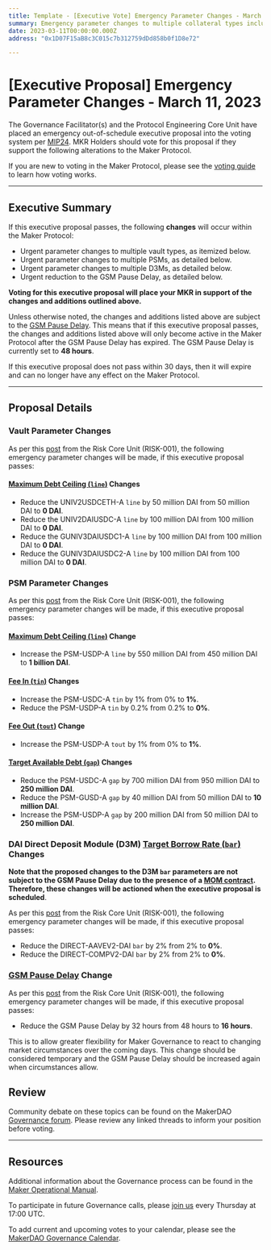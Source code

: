 ```yaml
---
title: Template - [Executive Vote] Emergency Parameter Changes - March 11, 2023
summary: Emergency parameter changes to multiple collateral types including Debt Ceiling, Target Borrow Rate, Target Available Debt, and PSM tin and tout changes.
date: 2023-03-11T00:00:00.000Z
address: "0x1D07F15aB8c3C015c7b312759dDd858b0f1D8e72"

---
```

# [Executive Proposal] Emergency Parameter Changes - March 11, 2023

The Governance Facilitator(s) and the Protocol Engineering Core Unit have placed an emergency out-of-schedule executive proposal into the voting system per [MIP24](https://mips.makerdao.com/mips/details/MIP24). MKR Holders should vote for this proposal if they support the following alterations to the Maker Protocol.

If you are new to voting in the Maker Protocol, please see the [voting guide](https://manual.makerdao.com/governance/voting-in-makerdao/on-chain-governance) to learn how voting works.

---

## Executive Summary

If this executive proposal passes, the following **changes** will occur within the Maker Protocol:
- Urgent parameter changes to multiple vault types, as itemized below.
- Urgent parameter changes to multiple PSMs, as detailed below.
- Urgent parameter changes to multiple D3Ms, as detailed below.
- Urgent reduction to the GSM Pause Delay, as detailed below.

**Voting for this executive proposal will place your MKR in support of the changes and additions outlined above.**

Unless otherwise noted, the changes and additions listed above are subject to the [GSM Pause Delay](https://manual.makerdao.com/parameter-index/core/param-gsm-pause-delay). This means that if this executive proposal passes, the changes and additions listed above will only become active in the Maker Protocol after the GSM Pause Delay has expired. The GSM Pause Delay is currently set to **48 hours**.

If this executive proposal does not pass within 30 days, then it will expire and can no longer have any effect on the Maker Protocol.

---

## Proposal Details

### Vault Parameter Changes

As per this [post](https://forum.makerdao.com/t/emergency-proposal-risk-and-governance-parameter-changes-11-march-2023/20125) from the Risk Core Unit (RISK-001), the following emergency parameter changes will be made, if this executive proposal passes:

#### [Maximum Debt Ceiling (`line`)](https://manual.makerdao.com/module-index/module-dciam#maximum-debt-ceiling-line) Changes

- Reduce the UNIV2USDCETH-A `line` by 50 million DAI from 50 million DAI to **0 DAI**.
- Reduce the UNIV2DAIUSDC-A `line` by 100 million DAI from 100 million DAI to **0 DAI**.
- Reduce the GUNIV3DAIUSDC1-A `line` by 100 million DAI from 100 million DAI to **0 DAI**.
- Reduce the GUNIV3DAIUSDC2-A `line` by 100 million DAI from 100 million DAI to **0 DAI**.

### PSM Parameter Changes

As per this [post](https://forum.makerdao.com/t/emergency-proposal-risk-and-governance-parameter-changes-11-march-2023/20125) from the Risk Core Unit (RISK-001), the following emergency parameter changes will be made, if this executive proposal passes:

#### [Maximum Debt Ceiling (`line`)](https://manual.makerdao.com/module-index/module-dciam#maximum-debt-ceiling-line) Change

- Increase the PSM-USDP-A `line` by 550 million DAI from 450 million DAI to **1 billion DAI**.

#### [Fee In (`tin`)](https://manual.makerdao.com/module-index/module-psm#fee-in-tin) Changes

- Increase the PSM-USDC-A `tin` by 1% from 0% to **1%**.
- Reduce the PSM-USDP-A `tin` by 0.2% from 0.2% to **0%**.

#### [Fee Out (`tout`)](https://manual.makerdao.com/module-index/module-psm#fee-out-tout) Change

- Increase the PSM-USDP-A `tout` by 1% from 0% to **1%**.

#### [Target Available Debt (`gap`)](https://manual.makerdao.com/module-index/module-dciam#target-available-debt-gap) Changes

- Reduce the PSM-USDC-A `gap` by 700 million DAI from 950 million DAI to **250 million DAI**.
- Reduce the PSM-GUSD-A `gap` by 40 million DAI from 50 million DAI to **10 million DAI**.
- Increase the PSM-USDP-A `gap` by 200 million DAI from 50 million DAI to **250 million DAI**.

### DAI Direct Deposit Module (D3M) [Target Borrow Rate (`bar`)](https://manual.makerdao.com/module-index/module-dai-direct-deposit#target-borrow-rate-bar) Changes

**Note that the proposed changes to the D3M `bar` parameters are not subject to the GSM Pause Delay due to the presence of a [MOM contract](https://manual.makerdao.com/governance/verification/gsm-exceptions#direct-deposit-breaker). Therefore, these changes will be actioned when the executive proposal is scheduled**.

As per this [post](https://forum.makerdao.com/t/emergency-proposal-risk-and-governance-parameter-changes-11-march-2023/20125) from the Risk Core Unit (RISK-001), the following emergency parameter changes will be made, if this executive proposal passes:

- Reduce the DIRECT-AAVEV2-DAI `bar` by 2% from 2% to **0%**.
- Reduce the DIRECT-COMPV2-DAI `bar` by 2% from 2% to **0%**.

### [GSM Pause Delay](https://manual.makerdao.com/parameter-index/core/param-gsm-pause-delay) Change

As per this [post](https://forum.makerdao.com/t/emergency-proposal-risk-and-governance-parameter-changes-11-march-2023/20125) from the Risk Core Unit (RISK-001), the following emergency parameter changes will be made, if this executive proposal passes:

- Reduce the GSM Pause Delay by 32 hours from 48 hours to **16 hours**.

This is to allow greater flexibility for Maker Governance to react to changing market circumstances over the coming days. This change should be considered temporary and the GSM Pause Delay should be increased again when circumstances allow.

## Review

Community debate on these topics can be found on the MakerDAO [Governance forum](https://forum.makerdao.com/). Please review any linked threads to inform your position before voting.

---

## Resources

Additional information about the Governance process can be found in the [Maker Operational Manual](https://manual.makerdao.com).

To participate in future Governance calls, please [join us](https://forum.makerdao.com/tag/pubcall-:-governance-and-risk) every Thursday at 17:00 UTC.

To add current and upcoming votes to your calendar, please see the [MakerDAO Governance Calendar](https://manual.makerdao.com/makerdao/calendars/governance-calendar).

